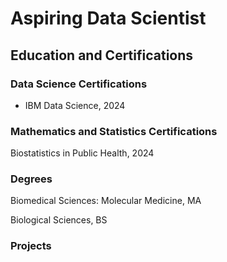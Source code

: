 # Aspiring Data Scientist

## Education and Certifications

### Data Science Certifications
- IBM Data Science, 2024
<!--Applied Data Science - University of Michigan, 2024
- IBM Machine Learning, 2024
- IBM Advanced Data Science, 2024 -->

### Mathematics and Statistics Certifications
Biostatistics in Public Health, 2024
<!--Advanced Statistics for Data Science, 2024
Mathematics for Machine Learning, 2024 -->


### Degrees
Biomedical Sciences: Molecular Medicine, MA

Biological Sciences, BS

### Projects

